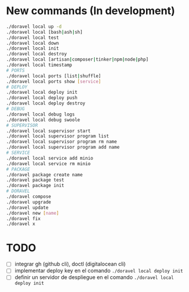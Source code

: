 
# New commands (In development)
```bash
./doravel local up -d
./doravel local [bash|ash|sh]
./doravel local test
./doravel local down
./doravel local init
./doravel local destroy
./doravel local [artisan|composer|tinker|npm|node|php]
./doravel local timestamp
# PORTS
./doravel local ports [list|shuffle]
./doravel local ports show [service]
# DEPLOY
./doravel local deploy init
./doravel local deploy push
./doravel local deploy destroy
# DEBUG
./doravel local debug logs
./doravel local debug swoole
# SUPERVISOR
./doravel local supervisor start
./doravel local supervisor program list
./doravel local supervisor program rm name
./doravel local supervisor program add name
# SERVICE
./doravel local service add minio
./doravel local service rm minio
# PACKAGE
./doravel package create name
./doravel package test
./doravel package init
# DORAVEL
./doravel compose
./doravel upgrade
./doravel update
./doravel new [name]
./doravel fix
./doravel x
```

# TODO

- [ ] integrar gh (github cli), doctl (digitalocean cli)
- [ ] implementar deploy key en el comando `./doravel local deploy init`
- [ ] definir un servidor de despliegue en el comando `./doravel local deploy init`